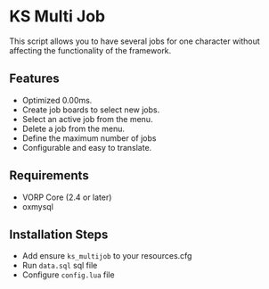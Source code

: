 # KS Multi Job

This script allows you to have several jobs for one character without affecting the functionality of the framework.


## Features

- Optimized 0.00ms.
- Create job boards to select new jobs.
- Select an active job from the menu.
- Delete a job from the menu.
- Define the maximum number of jobs
- Configurable and easy to translate.


## Requirements

- VORP Core (2.4 or later)
- oxmysql


## Installation Steps

- Add ensure `ks_multijob` to your resources.cfg
- Run `data.sql` sql file
- Configure `config.lua` file

